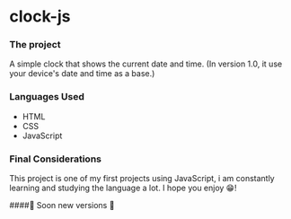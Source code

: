 # clock-js

### The project

A simple clock that shows the current date and time.
(In version 1.0, it use your device's date and time as a base.)

### Languages Used

- HTML
- CSS
- JavaScript

### Final Considerations

This project is one of my first projects using JavaScript,
i am constantly learning and studying the language a lot.
I hope you enjoy 😁!

####🚧 Soon new versions 🚧
